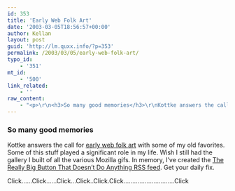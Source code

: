 ```yaml
---
id: 353
title: 'Early Web Folk Art'
date: '2003-03-05T18:56:57+00:00'
author: Kellan
layout: post
guid: 'http://lm.quxx.info/?p=353'
permalink: /2003/03/05/early-web-folk-art/
typo_id:
    - '351'
mt_id:
    - '500'
link_related:
    - ''
raw_content:
    - "<p>\r\n<h3>So many good memories</h3>\r\nKottke answers the call for <a href=\\\"http://www.kottke.org/03/03/030305early_web_fo.html\\\">early web folk art</a> with some of my old favorites.   Some of this stuff played a significant role in my life.  Wish I still had the gallery I built of all the various Mozilla gifs.\r\n</p>\r\n<p>\r\nIn memory, I\\'ve created the <a href=\\\"http://laughingmeme.org/really_big_button.rss\\\">The Really Big Button That Doesn\\'t Do Anything RSS feed</a>.   Get your daily fix.\r\n</p>\r\n<p>\r\nClick......Click......Click...Click..Click.Click.............................Click\r\n</p>"
---
```


### So many good memories

Kottke answers the call for [early web folk art](http://www.kottke.org/03/03/030305early_web_fo.html) with some of my old favorites. Some of this stuff played a significant role in my life. Wish I still had the gallery I built of all the various Mozilla gifs. In memory, I’ve created the [The Really Big Button That Doesn’t Do Anything RSS feed](http://laughingmeme.org/really_big_button.rss). Get your daily fix.

Click……Click……Click…Click..Click.Click………………………..Click